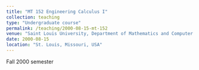 ```yaml
---
title: "MT 152 Engineering Calculus I"
collection: teaching
type: "Undergraduate course"
permalink: /teaching/2000-08-15-mt-152
venue: "Saint Louis University, Department of Mathematics and Computer Science"
date: 2000-08-15
location: "St. Louis, Missouri, USA"
---
```


Fall 2000 semester
